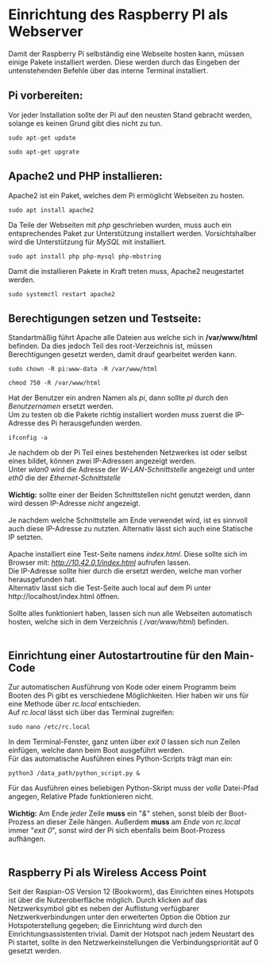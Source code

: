 # Einrichtung des Raspberry PI als Webserver

Damit der Raspberry Pi selbständig eine Webseite hosten kann, müssen einige Pakete installiert werden. Diese werden durch das Eingeben der untenstehenden Befehle über das interne Terminal installiert. 

## Pi vorbereiten:
Vor jeder Installation sollte der Pi auf den neusten Stand gebracht werden, solange es keinen Grund gibt dies nicht zu tun.
~~~
sudo apt-get update
~~~
~~~
sudo apt-get upgrate
~~~

## Apache2 und PHP installieren:
Apache2 ist ein Paket, welches dem Pi ermöglicht Webseiten zu hosten. 
~~~
sudo apt install apache2
~~~
Da Teile der Webseiten mit *php* geschrieben wurden, muss auch ein entsprechendes Paket zur Unterstützung installiert werden. Vorsichtshalber wird die Unterstützung für *MySQL* mit installiert.
~~~
sudo apt install php php-mysql php-mbstring
~~~
Damit die installieren Pakete in Kraft treten muss, Apache2 neugestartet werden.
~~~
sudo systemctl restart apache2
~~~

## Berechtigungen setzen und Testseite:
Standartmäßig führt Apache alle Dateien aus welche sich in **/var/www/html** befinden. Da dies jedoch Teil des root-Verzeichnis ist, müssen Berechtigungen gesetzt werden, damit drauf gearbeitet werden kann. <br>
~~~
sudo chown -R pi:www-data -R /var/www/html
~~~
~~~
chmod 750 -R /var/www/html
~~~
Hat der Benutzer ein andren Namen als *pi*, dann sollte *pi* durch den *Benutzernamen* ersetzt werden. <br>
Um zu testen ob die Pakete richtig installiert worden muss zuerst die IP-Adresse des Pi herausgefunden werden.
~~~
ifconfig -a
~~~
Je nachdem ob der Pi Teil eines bestehenden Netzwerkes ist oder selbst eines bildet, können zwei IP-Adressen angezeigt werden. <br>
Unter *wlan0* wird die Adresse der *W-LAN-Schnittstelle* angezeigt und unter *eth0* die der *Ethernet-Schnittstelle* <br>
<br>
**Wichtig:** sollte einer der Beiden Schnittstellen nicht genutzt werden, dann wird dessen IP-Adresse *nicht* angezeigt. <br>
<br>
Je nachdem welche Schnittstelle am Ende verwendet wird, ist es sinnvoll auch diese IP-Adresse zu nutzten. Alternativ lässt sich auch eine Statische IP setzten.<br>
<br>
Apache installiert eine Test-Seite namens *index.html*. Diese sollte sich im Browser mit: *http://10.42.0.1/index.html* aufrufen lassen. <br> 
Die IP-Adresse sollte hier durch die ersetzt werden, welche man vorher herausgefunden hat. <br>
Alternativ lässt sich die Test-Seite auch local auf dem Pi unter http://localhost/index.html öffnen. <br>
<br>
Sollte alles funktioniert haben, lassen sich nun alle Webseiten automatisch hosten, welche sich in dem Verzeichnis ( */var/www/html*) befinden.<br>
<br>

## Einrichtung einer Autostartroutine für den Main-Code
Zur automatischen Ausführung von Kode oder einem Programm beim Booten des Pi gibt es verschiedene Möglichkeiten. Hier haben wir uns für eine Methode über *rc.local* entschieden. <br>
Auf *rc.local* lässt sich über das Terminal zugreifen:
~~~
sudo nano /etc/rc.local
~~~
In dem Terminal-Fenster, ganz unten über *exit 0* lassen sich nun Zeilen einfügen, welche dann beim Boot ausgeführt werden. <br>
Für das automatische Ausführen eines Python-Scripts trägt man ein:
~~~
python3 /data_path/python_script.py &
~~~
Für das Ausführen eines beliebigen Python-Skript muss der *volle* Datei-Pfad angegen, Relative Pfade funktionieren nicht.<br>
<br>
**Wichtig:** Am Ende *jeder* Zeile **muss** ein "*&*" stehen, sonst bleib der Boot-Prozess an dieser Zeile hängen. Außerdem **muss** am *Ende* von *rc.local* immer "*exit 0*", sonst wird der Pi sich ebenfalls beim Boot-Prozess aufhängen.<br>
<br>

## Raspberry Pi als Wireless Access Point

Seit der Raspian-OS Version 12 (Bookworm), das Einrichten eines Hotspots ist über die Nutzeroberfläche möglich. Durch klicken auf das Netzwerksymbol gibt es neben der Auflistung verfügbarer Netzwerkverbindungen unter den erweiterten Option die Obtion zur Hotspoterstellung gegeben; die Einrichtung wird durch den Einrichtungsassistenten trivial. Damit der Hotspot nach jedem Neustart des Pi startet, sollte in den Netzwerkeinstellungen die Verbindungspriorität auf 0 gesetzt werden.  